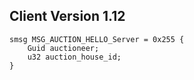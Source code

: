 ## Client Version 1.12

```rust,ignore
smsg MSG_AUCTION_HELLO_Server = 0x255 {
    Guid auctioneer;    
    u32 auction_house_id;    
}

```
